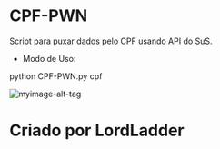 # CPF-PWN
Script para puxar dados pelo CPF usando API do SuS.

- Modo de Uso:

python CPF-PWN.py cpf

 
![myimage-alt-tag](http://i.imgur.com/BxE4uNQ.png)

# Criado por LordLadder
